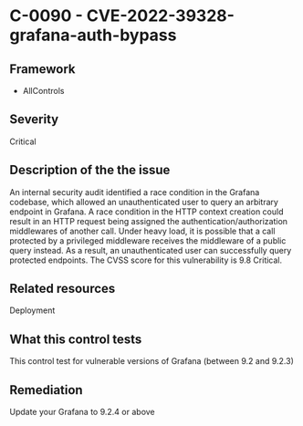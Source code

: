 # C-0090 - CVE-2022-39328-grafana-auth-bypass

## Framework
* AllControls
 
## Severity
Critical

## Description of the the issue
An internal security audit identified a race condition in the Grafana codebase, which allowed an unauthenticated user to query an arbitrary endpoint in Grafana. A race condition in the HTTP context creation could result in an HTTP request being assigned the authentication/authorization middlewares of another call. Under heavy load, it is possible that a call protected by a privileged middleware receives the middleware of a public query instead. As a result, an unauthenticated user can successfully query protected endpoints. The CVSS score for this vulnerability is 9.8 Critical.
 
## Related resources
Deployment
 
## What this control tests 
This control test for vulnerable versions of Grafana (between 9.2 and 9.2.3)
 
## Remediation
Update your Grafana to 9.2.4 or above
 
